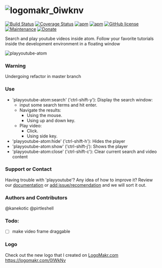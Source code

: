 # ![logomakr_0iwknv](https://user-images.githubusercontent.com/3071208/42363375-bcf912a2-80f7-11e8-999b-82e107a3d1af.png)


[![Build Status](https://travis-ci.org/kanekotic/playyoutube-atom.svg?branch=master)](https://travis-ci.org/kanekotic/playyoutube-atom)
[![Coverage Status](https://coveralls.io/repos/github/kanekotic/playyoutube-atom/badge.svg?branch=master)](https://coveralls.io/github/kanekotic/playyoutube-atom?branch=master)
[![apm](https://img.shields.io/apm/dm/playyoutube.svg)](https://atom.io/packages/playyoutube)
[![apm](https://img.shields.io/apm/v/playyoutube.svg)](https://atom.io/packages/playyoutube)
[![GitHub license](https://img.shields.io/github/license/kanekotic/playyoutube-atom.svg)](https://github.com/kanekotic/playyoutube-atom/blob/master/LICENSE)
[![Maintenance](https://img.shields.io/badge/Maintained%3F-yes-green.svg)](https://GitHub.com/kanekotic/playyoutube-atom/graphs/commit-activity)
[![Donate](https://img.shields.io/badge/Donate-PayPal-green.svg)](https://www.paypal.me/kanekotic/)


Search and play youtube videos inside atom. Follow your favorite tutorials inside the development environment in a floating window

![playyoutube-atom](https://cloud.githubusercontent.com/assets/3071208/11987290/d6f8e8c0-a9dc-11e5-8d1e-c0ee5a2922e1.gif)

### Warning

Undergoing refactor in master branch

### Use
- 'playyoutube-atom:search' ('ctrl-shift-y'): Display the search window:
  - input some search terms and hit enter.
  - Navigate the results:
    - Using the mouse.
    - Using up and down key.
  - Play video:
    - Click.
    - Using side key.
- 'playyoutube-atom:hide' ('ctrl-shift-h'): Hides the player
- 'playyoutube-atom:show' ('ctrl-shift-j'): Shows the player
- 'playyoutube-atom:close' ('ctrl-shift-c'): Clear current search and video content

### Support or Contact
Having trouble with 'playyoutube'? Any idea of how to improve it?
Review our [documentation](https://github.com/Hatisoft/PlayYouTube/wiki) or [add issue/recomendation](https://github.com/Hatisoft/PlayYouTube/issues) and we will sort it out.

### Authors and Contributors
@kanekotic @pirtleshell

### Todo:
- [ ] make video frame draggable

### Logo

Check out the new logo that I created on <a href="http://logomakr.com" title="Logo Makr">LogoMakr.com</a> https://logomakr.com/0IWkNv